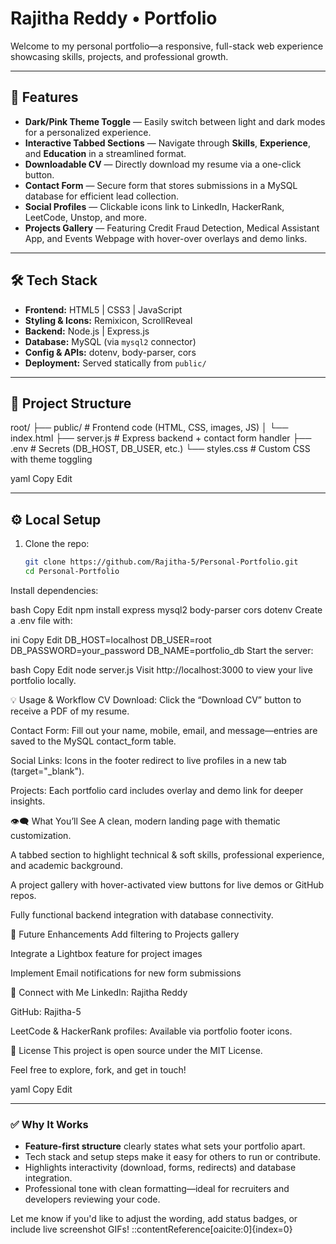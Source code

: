 # Rajitha Reddy • Portfolio

Welcome to my personal portfolio—a responsive, full-stack web experience showcasing skills, projects, and professional growth.

---

## 🚀 Features

- **Dark/Pink Theme Toggle** — Easily switch between light and dark modes for a personalized experience.
- **Interactive Tabbed Sections** — Navigate through **Skills**, **Experience**, and **Education** in a streamlined format.
- **Downloadable CV** — Directly download my resume via a one-click button.
- **Contact Form** — Secure form that stores submissions in a MySQL database for efficient lead collection.
- **Social Profiles** — Clickable icons link to LinkedIn, HackerRank, LeetCode, Unstop, and more.
- **Projects Gallery** — Featuring Credit Fraud Detection, Medical Assistant App, and Events Webpage with hover-over overlays and demo links.

---

## 🛠 Tech Stack

- **Frontend:** HTML5 | CSS3 | JavaScript
- **Styling & Icons:** Remixicon, ScrollReveal
- **Backend:** Node.js | Express.js
- **Database:** MySQL (via `mysql2` connector)
- **Config & APIs:** dotenv, body-parser, cors
- **Deployment:** Served statically from `public/`

---

## 📂 Project Structure

root/
├── public/ # Frontend code (HTML, CSS, images, JS)
│ └── index.html
├── server.js # Express backend + contact form handler
├── .env # Secrets (DB_HOST, DB_USER, etc.)
└── styles.css # Custom CSS with theme toggling

yaml
Copy
Edit

---

## ⚙️ Local Setup

1. Clone the repo:
   ```bash
   git clone https://github.com/Rajitha-5/Personal-Portfolio.git
   cd Personal-Portfolio
Install dependencies:

bash
Copy
Edit
npm install express mysql2 body-parser cors dotenv
Create a .env file with:

ini
Copy
Edit
DB_HOST=localhost
DB_USER=root
DB_PASSWORD=your_password
DB_NAME=portfolio_db
Start the server:

bash
Copy
Edit
node server.js
Visit http://localhost:3000 to view your live portfolio locally.

💡 Usage & Workflow
CV Download: Click the “Download CV” button to receive a PDF of my resume.

Contact Form: Fill out your name, mobile, email, and message—entries are saved to the MySQL contact_form table.

Social Links: Icons in the footer redirect to live profiles in a new tab (target="_blank").

Projects: Each portfolio card includes overlay and demo link for deeper insights.

👁️‍🗨️ What You’ll See
A clean, modern landing page with thematic customization.

A tabbed section to highlight technical & soft skills, professional experience, and academic background.

A project gallery with hover-activated view buttons for live demos or GitHub repos.

Fully functional backend integration with database connectivity.

💫 Future Enhancements
Add filtering to Projects gallery

Integrate a Lightbox feature for project images

Implement Email notifications for new form submissions

🧷 Connect with Me
LinkedIn: Rajitha Reddy

GitHub: Rajitha-5

LeetCode & HackerRank profiles: Available via portfolio footer icons.

📝 License
This project is open source under the MIT License.

Feel free to explore, fork, and get in touch!

yaml
Copy
Edit

---

### ✅ Why It Works

- **Feature-first structure** clearly states what sets your portfolio apart.
- Tech stack and setup steps make it easy for others to run or contribute.
- Highlights interactivity (download, forms, redirects) and database integration.
- Professional tone with clean formatting—ideal for recruiters and developers reviewing your code.

Let me know if you'd like to adjust the wording, add status badges, or include live screenshot GIFs!
::contentReference[oaicite:0]{index=0}
